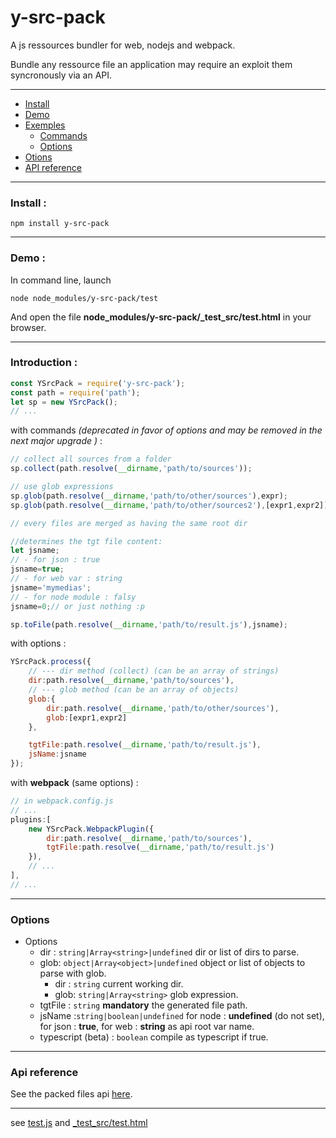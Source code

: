 # y-src-pack

A js ressources bundler for web, nodejs and webpack.

Bundle any ressource file an application may require an exploit them syncronously via an API.

<hr/>

+  [Install](#tgt_install)
+  [Demo](#tgt_demo)
+  [Exemples](#tgt_exemples)
	+  [Commands](#tgt_exemples_cmd)
	+  [Options](#tgt_exemples_opt)
+  [Otions](#tgt_options)
+  [API reference](#tgt_api_ref)

<hr/>


### <a name="tgt_install"></a> Install :

```
npm install y-src-pack
```

<hr/>

### <a name="tgt_demo"></a> Demo :
In command line, launch
```
node node_modules/y-src-pack/test
```
And open the file **node_modules/y-src-pack/_test_src/test.html** in your browser.
<hr/>

### <a name="tgt_exemples"></a> Introduction :

<!-- Use in script : -->

```javascript
const YSrcPack = require('y-src-pack');
const path = require('path');
let sp = new YSrcPack();
// ...
```

<a name="tgt_exemples_cmd"></a>with commands *(deprecated in favor of options and may be removed in the next major upgrade )* :
```javascript
// collect all sources from a folder
sp.collect(path.resolve(__dirname,'path/to/sources'));

// use glob expressions
sp.glob(path.resolve(__dirname,'path/to/other/sources'),expr);
sp.glob(path.resolve(__dirname,'path/to/other/sources2'),[expr1,expr2]);

// every files are merged as having the same root dir

//determines the tgt file content:
let jsname;
// - for json : true
jsname=true;
// - for web var : string
jsname='mymedias';
// - for node module : falsy
jsname=0;// or just nothing :p

sp.toFile(path.resolve(__dirname,'path/to/result.js'),jsname);
```

<a name="tgt_exemples_opt"></a>with options :
```javascript
YSrcPack.process({
	// --- dir method (collect) (can be an array of strings)
	dir:path.resolve(__dirname,'path/to/sources'),
	// --- glob method (can be an array of objects)
	glob:{
		dir:path.resolve(__dirname,'path/to/other/sources'),
		glob:[expr1,expr2]
	},

	tgtFile:path.resolve(__dirname,'path/to/result.js'),
	jsName:jsname
});
```

with **webpack** (same options) :
```javascript
// in webpack.config.js
// ...
plugins:[
	new YSrcPack.WebpackPlugin({
		dir:path.resolve(__dirname,'path/to/sources'),
		tgtFile:path.resolve(__dirname,'path/to/result.js')
	}),
	// ...
],
// ...

```
<hr/>

### <a name="tgt_options"></a> Options

+ Options
	+ dir : `string|Array<string>|undefined` dir or list of dirs to parse.
	+ glob: `object|Array<object>|undefined` object or list of objects to parse with glob.
		+ dir : `string` current working dir.
		+ glob: `string|Array<string>` glob expression.
	+ tgtFile : `string` **mandatory** the generated file path.
	+ jsName :`string|boolean|undefined` for node : **undefined** (do not set), for json : **true**, for web : **string** as api root var name.
	+ typescript (beta) : `boolean` compile as typescript if true.


<hr/>

### <a name="tgt_api_ref"></a> Api reference

See the packed files api [here](https://github.com/yorgsite/y-src-pack/blob/master/VFileAPI.md).


 <hr/>


see [test.js](https://github.com/yorgsite/y-src-pack/blob/master/test.js) and [_test_src/test.html](https://github.com/yorgsite/y-src-pack/blob/master/_test_src/test.html)
